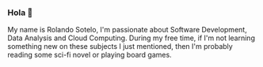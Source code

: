 ### Hola 🦙

My name is Rolando Sotelo, I'm passionate about Software Development, Data Analysis and Cloud Computing. During my free time, if I'm not learning something new on these subjects I just mentioned, then I'm probably reading some sci-fi novel or playing board games.

<!--
**rsoteloa/rsoteloa** is a ✨ _special_ ✨ repository because its `README.md` (this file) appears on your GitHub profile.

Here are some ideas to get you started:

- 🔭 I’m currently working on ...
- 🌱 I’m currently learning ...
- 👯 I’m looking to collaborate on ...
- 🤔 I’m looking for help with ...
- 💬 Ask me about ...
- 📫 How to reach me: ...
- 😄 Pronouns: ...
- ⚡ Fun fact: ...
-->
